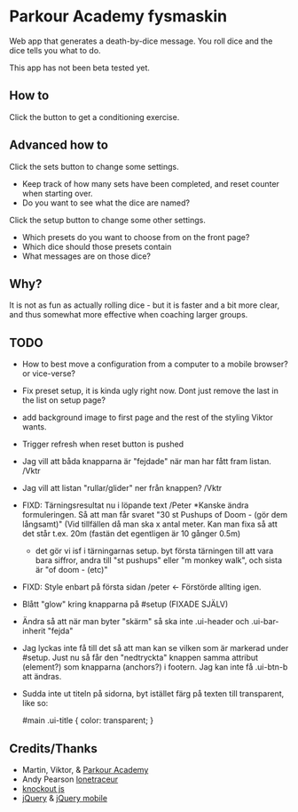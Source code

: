 Parkour Academy fysmaskin
=========================

Web app that generates a death-by-dice message. You roll dice and the dice tells you what to do.

This app has not been beta tested yet.


How to
------
Click the button to get a conditioning exercise.


Advanced how to
---------------
Click the sets button to change some settings.
* Keep track of how many sets have been completed, and reset counter when starting over.
* Do you want to see what the dice are named?

Click the setup button to change some other settings.
* Which presets do you want to choose from on the front page?
* Which dice should those presets contain
* What messages are on those dice?


Why?
---
It is not as fun as actually rolling dice - but it is faster and a bit more clear, and thus somewhat more effective when coaching larger groups. 


TODO
----
* How to best move a configuration from a computer to a mobile browser? or vice-verse?
* Fix preset setup, it is kinda ugly right now. Dont just remove the last in the list on setup page?
* add background image to first page and the rest of the styling Viktor wants.
* Trigger refresh when reset button is pushed

* Jag vill att båda knapparna är "fejdade" när man har fått fram listan. /Vktr
* Jag vill att listan "rullar/glider" ner från knappen? /Vktr
* FIXD: Tärningsresultat nu i löpande text /Peter
	*Kanske ändra formuleringen. Så att man får svaret "30 st Pushups of Doom - (gör dem långsamt)"
	(Vid tillfällen då man ska x antal meter. Kan man fixa så att det står t.ex. 20m (fastän det egentligen är 10 gånger 0.5m)
	* det gör vi isf i tärningarnas setup. byt första tärningen till att vara bara siffror, andra till "st pushups" eller "m monkey walk", och sista är "of doom - (etc)"
* FIXD: Style enbart på första sidan /peter <- Förstörde allting igen.
* Blått "glow" kring knapparna på #setup (FIXADE SJÄLV)
* Ändra så att när man byter "skärm" så ska inte .ui-header och .ui-bar-inherit "fejda"
* Jag lyckas inte få till det så att man kan se vilken som är markerad under #setup. Just nu så 
får den "nedtryckta" knappen samma attribut (element?) som knapparna (anchors?) i footern. Jag kan inte få .ui-btn-b att ändras.

* Sudda inte ut titeln på sidorna, byt istället färg på texten till transparent, like so:

    #main .ui-title {
      color: transparent;
    }

Credits/Thanks
--------------
* Martin, Viktor, & [Parkour Academy](http://www.parkouracademy.se)
* Andy Pearson [lonetraceur](http://instagram.com/lonetraceur?modal=true)
* [knockout js](https://knockoutjs.com)
* [jQuery](http://jquery.com/) & [jQuery mobile](http://jquerymobile.com/)
